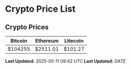 # Crypto Price List

## Crypto Prices
| Bitcoin | Ethereum | Litecoin |
| ------- | -------- | -------- |
| $104255 | $2511.01 | $101.27 |
**Last Updated:** 2025-05-11 09:42 UTC
**Last Updated:** $DATE$
